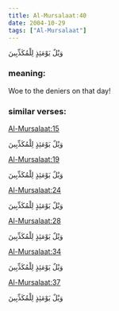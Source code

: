 ```yaml
---
title: Al-Mursalaat:40
date: 2004-10-29
tags: ["Al-Mursalaat"]
---
```

وَيْلٌ يَوْمَئِذٍ لِلْمُكَذِّبِينَ
### meaning: 
Woe to the deniers on that day!
### similar verses: 

[Al-Mursalaat:15](/77/15)

وَيْلٌ يَوْمَئِذٍ لِلْمُكَذِّبِينَ

[Al-Mursalaat:19](/77/19)

وَيْلٌ يَوْمَئِذٍ لِلْمُكَذِّبِينَ

[Al-Mursalaat:24](/77/24)

وَيْلٌ يَوْمَئِذٍ لِلْمُكَذِّبِينَ

[Al-Mursalaat:28](/77/28)

وَيْلٌ يَوْمَئِذٍ لِلْمُكَذِّبِينَ

[Al-Mursalaat:34](/77/34)

وَيْلٌ يَوْمَئِذٍ لِلْمُكَذِّبِينَ

[Al-Mursalaat:37](/77/37)

وَيْلٌ يَوْمَئِذٍ لِلْمُكَذِّبِينَ
